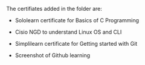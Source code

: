 The certifiates added in the folder are:

   * Sololearn certificate for Basics of C Programming

   * Cisio NGD to understand Linux OS and CLI

   * Simplilearn certificate for Getting started with Git

   * Screenshot of Github learning
